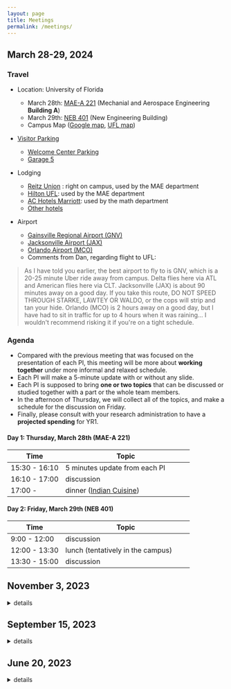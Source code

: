 ```yaml
---
layout: page
title: Meetings
permalink: /meetings/
---
```


## March 28-29, 2024

### Travel

* Location: University of Florida
    * March 28th: [MAE-A 221](https://maps.app.goo.gl/2UmAc5KwGUJk1bhy8) (Mechanial and Aerospace Engineering **Building A**)
    * March 29th: [NEB 401](https://maps.app.goo.gl/2UmAc5KwGUJk1bhy8) (New Engineering Building)
    * Campus Map ([Google map](https://maps.app.goo.gl/2UmAc5KwGUJk1bhy8), [UFL map](https://campusmap.ufl.edu/#/index/0725))
* [Visitor Parking](https://taps.ufl.edu/visitors/welcome-center-parking-garage/)
    * [Welcome Center Parking](https://campusmap.ufl.edu/#/index/0886)
    * [Garage 5](https://campusmap.ufl.edu/#/index/0397)
    
* Lodging
    * [Reitz Union](https://union.ufl.edu/hotel/) : right on campus, used by the MAE department
    * [Hilton UFL](https://www.hilton.com/en/hotels/gvncchf-hilton-university-of-florida-conference-center-gainesville/): used by the MAE department
    * [AC Hotels Marriott](https://www.marriott.com/en-us/hotels/gnvac-ac-hotel-gainesville-downtown/overview/?scid=f2ae0541-1279-4f24-b197-a979c79310b0): used by the math department
    * [Other hotels](https://www.tripadvisor.com/HotelsNear-g34242-d2346306-University_of_Florida-Gainesville_Florida.html)
* Airport
    * [Gainsville Regional Airport (GNV)](https://maps.app.goo.gl/XzDaMUuadSzhjeqr5)
    * [Jacksonville Airport (JAX)](https://maps.app.goo.gl/yQRitcqbne2nAvoj6)
    * [Orlando Airport (MCO)](https://maps.app.goo.gl/7TE6Ja48ELK4Rqy59)
    * Comments from Dan, regarding flight to UFL:

>As I have told you earlier, the best airport to fly to is GNV, which is a 20-25 minute Uber ride away from campus. Delta flies here via ATL and American flies here via CLT.
>Jacksonville (JAX) is about 90 minutes away on a good day. If you take this route, DO NOT SPEED THROUGH STARKE, LAWTEY OR WALDO, or the cops will strip and tan your hide.
>Orlando (MCO) is 2 hours away on a good day, but I have had to sit in traffic for up to 4 hours when it was raining... I wouldn't recommend risking it if you're on a tight schedule.


### Agenda

<style>
    table th:first-of-type {
width: 30%;
    }
    table th:nth-of-type(2) {
width: 70%;
    }
</style>

* Compared with the previous meeting that was focused on the presentation of each PI, this meeting will be more about **working together** under more informal and relaxed schedule.
* Each PI will make a 5-minute update with or without any slide.
* Each PI is supposed to bring **one or two topics** that can be discussed or studied together with a part or the whole team members.
* In the afternoon of Thursday, we will collect all of the topics, and make a schedule for the discussion on Friday. 
* Finally, please consult with your research administration to have a **projected spending** for YR1.  

#### Day 1: Thursday, March 28th (MAE-A 221)

| Time          | Topic            |
| ------------- | ---------------- |
| 15:30 - 16:10 | 5 minutes update from each PI |
| 16:10 - 17:00 | discussion |
| 17:00 - | dinner ([Indian Cuisine](http://www.indiancuisinerestaurant.com)) |

#### Day 2: Friday, March 29th (NEB 401)

| Time         | Topic |
| ------------ | ---- |
| 9:00 - 12:00 | discussion     |
| 12:00 - 13:30  | lunch (tentatively in the campus) |
| 13:30 - 15:00  | discussion     |



## November 3, 2023
<details>

<summary> details </summary>

* Location: [FRB 3200](https://www.google.com/maps/place/Robotics+Building+(FMCRB)/@42.2938494,-83.7119045,17z/data=!4m6!3m5!1s0x883cafd72c7833fb:0x9e6d97554b1b2ca!8m2!3d42.2943546!4d-83.7097256!16s%2Fg%2F11j21dyf6s?authuser=0&entry=ttu) (2505 Hayward St, Ann Arbor, MI 48109)

* PIs are grouped by the relevance of topics
* Each PI presents for 15 minutes about
    * Relevant prior works
    * Specific research objectives for YR1 and beyond
    * Topics for potential collaboration
    * Very brief summary of expected expenditure (number of students, etc)
* The discussion for each topic is concluded by brainstorming and open discussion. 
* Dr. Baryshnikov is interested in participating over Zoom with his team members. He is checking the availability of his team members. 

* Zoom link: [https://umich.zoom.us/j/93818281304?pwd=NEtaT0dQbElqQXU3V0dBVkVFWFY4dz09](https://umich.zoom.us/j/93818281304?pwd=NEtaT0dQbElqQXU3V0dBVkVFWFY4dz09)



### Agenda

<style>
    table th:first-of-type {
width: 30%;
    }
    table th:nth-of-type(2) {
width: 70%;
    }
</style>

#### Topic 0: Project Overview

| Time | Speaker |
| ---- | ------- |
| 09:00 - 10:10 | Lee |

#### Topic 1: Discovery of Geometric and Topological Properties

| Time | Speaker |
| ---- | ------- |
| 10:00 - 10:15 | Bloch |
| 10:15 - 10:30 | Clark |
| 10:30 - 10:45 | Ghaffari |
| 10:45 - 11:15 | Open discussion |

#### Topic 2: Openness, Scalability, and Verification

| Time | Speaker |
| ---- | ------- |
| 11:20 - 11:35 | Lee |
| 11:35 - 11:50 | Vasudevan |
| 11:50 - 12:10 | Open discussion |

#### Topic 3: Homological Dynamics and Compositional Framework

| Time | Speaker |
| ---- | ------- |
| 1:15 - 1:30 | Mischaikow |
| 1:30 - 1:45 | Kalies |
| 1:45 - 2:00 | Guralnik |
| 2:00 - 2:30 | Open discussion |

#### Joint Discussion

| Time (TBC) | Guest |
| ---- | ------- |
| 3:00 - 4:00 | Baryshnikov and other members |

</details>

## September 15, 2023

<details>

<summary> details </summary>

* AFOSR MURI Kick-off Meeting at Arlington, VA

</details>

## June 20, 2023

<details>

<summary> details </summary>

* [Slides](../files/MURI0623.pdf)

* [Overleaf abstract link](https://www.overleaf.com/2334758638grmdwgxtptqy)

* [Baryshnikov Team](../files/yuliy.pdf)

</details>

